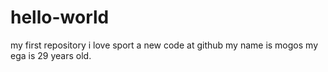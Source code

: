 # hello-world
my first repository
i love sport
a new code at github 
my name is mogos my ega is 29 years old.
